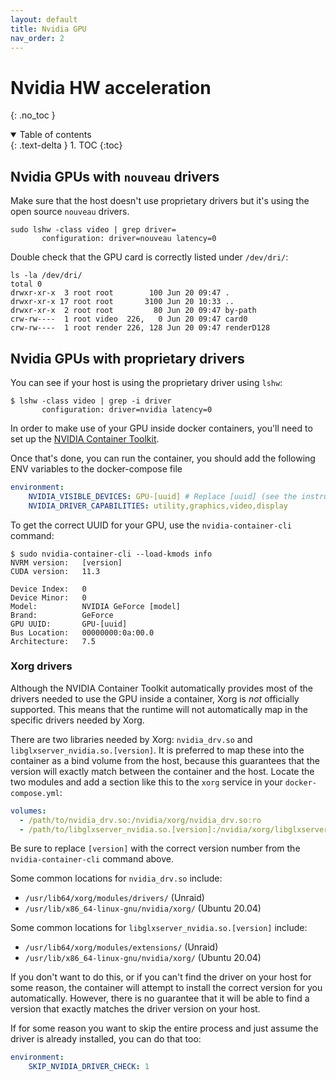 ```yaml
---
layout: default
title: Nvidia GPU
nav_order: 2
---
```

# Nvidia HW acceleration
{: .no_toc }

<details open markdown="block">
  <summary>
    Table of contents
  </summary>
  {: .text-delta }
1. TOC
{:toc}
</details>


## Nvidia GPUs with `nouveau` drivers

Make sure that the host doesn't use proprietary drivers but it's using the open source `nouveau` drivers.
```
sudo lshw -class video | grep driver=
       configuration: driver=nouveau latency=0
```

Double check that the GPU card is correctly listed under `/dev/dri/`:
```
ls -la /dev/dri/
total 0
drwxr-xr-x  3 root root        100 Jun 20 09:47 .
drwxr-xr-x 17 root root       3100 Jun 20 10:33 ..
drwxr-xr-x  2 root root         80 Jun 20 09:47 by-path
crw-rw----  1 root video  226,   0 Jun 20 09:47 card0
crw-rw----  1 root render 226, 128 Jun 20 09:47 renderD128
```

## Nvidia GPUs with proprietary drivers

You can see if your host is using the proprietary driver using `lshw`:
```
$ lshw -class video | grep -i driver
       configuration: driver=nvidia latency=0
```

In order to make use of your GPU inside docker containers, you'll need to set up the [NVIDIA Container Toolkit](https://github.com/NVIDIA/nvidia-docker).

Once that's done, you can run the container, you should add the following ENV variables to the docker-compose file

```yaml
environment: 
    NVIDIA_VISIBLE_DEVICES: GPU-[uuid] # Replace [uuid] (see the instructions)
    NVIDIA_DRIVER_CAPABILITIES: utility,graphics,video,display
```

To get the correct UUID for your GPU, use the `nvidia-container-cli` command:
```
$ sudo nvidia-container-cli --load-kmods info
NVRM version:   [version]
CUDA version:   11.3

Device Index:   0
Device Minor:   0
Model:          NVIDIA GeForce [model]
Brand:          GeForce
GPU UUID:       GPU-[uuid]
Bus Location:   00000000:0a:00.0
Architecture:   7.5
```

### Xorg drivers

Although the NVIDIA Container Toolkit automatically provides most of the drivers needed to use the GPU inside a container, Xorg is _not_ officially supported.  This means that the runtime will not automatically map in the specific drivers needed by Xorg.

There are two libraries needed by Xorg: `nvidia_drv.so` and `libglxserver_nvidia.so.[version]`.  It is preferred to map these into the container as a bind volume from the host, because this guarantees that the version will exactly match between the container and the host.  Locate the two modules and add a section like this to the `xorg` service in your `docker-compose.yml`:
```yaml
volumes:
  - /path/to/nvidia_drv.so:/nvidia/xorg/nvidia_drv.so:ro
  - /path/to/libglxserver_nvidia.so.[version]:/nvidia/xorg/libglxserver_nvidia.so:ro
```

Be sure to replace `[version]` with the correct version number from the `nvidia-container-cli` command above.

Some common locations for `nvidia_drv.so` include:
 * `/usr/lib64/xorg/modules/drivers/` (Unraid)
 * `/usr/lib/x86_64-linux-gnu/nvidia/xorg/` (Ubuntu 20.04)

Some common locations for `libglxserver_nvidia.so.[version]` include:
 * `/usr/lib64/xorg/modules/extensions/` (Unraid)
 * `/usr/lib/x86_64-linux-gnu/nvidia/xorg/` (Ubuntu 20.04)

If you don't want to do this, or if you can't find the driver on your host for some reason, the container will attempt to install the correct version for you automatically.  However, there is no guarantee that it will be able to find a version that exactly matches the driver version on your host.

If for some reason you want to skip the entire process and just assume the driver is already installed, you can do that too:
```yaml
environment:
    SKIP_NVIDIA_DRIVER_CHECK: 1
```
